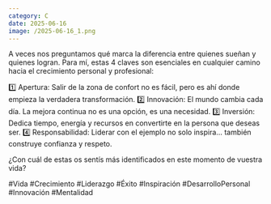 ```yaml
--- 
category: C 
date: 2025-06-16 
image: /2025-06-16_1.png 
--- 
```


A veces nos preguntamos qué marca la diferencia entre quienes sueñan y quienes logran. Para mí, estas 4 claves son esenciales en cualquier camino hacia el crecimiento personal y profesional:

1️⃣ Apertura: Salir de la zona de confort no es fácil, pero es ahí donde empieza la verdadera transformación.
2️⃣ Innovación: El mundo cambia cada día. La mejora continua no es una opción, es una necesidad.
3️⃣ Inversión: Dedica tiempo, energía y recursos en convertirte en la persona que deseas ser.
4️⃣ Responsabilidad: Liderar con el ejemplo no solo inspira… también construye confianza y respeto.

¿Con cuál de estas os sentís más identificados en este momento de vuestra vida?

#Vida #Crecimiento #Liderazgo #Éxito #Inspiración #DesarrolloPersonal #Innovación #Mentalidad